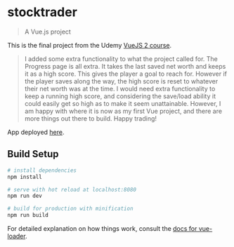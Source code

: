 # stocktrader

> A Vue.js project

This is the final project from the Udemy [VueJS 2 course](https://www.udemy.com/vuejs-2-the-complete-guide).

>I added some extra functionality to what the project called for. The Progress page is all extra. It takes the last saved net worth and keeps it as a high score. This gives the player a goal to reach for. However if the player saves along the way, the high score is reset to whatever their net worth was at the time. I would need extra functionality to keep a running high score, and considering the save/load ability it could easily get so high as to make it seem unattainable. However, I am happy with where it is now as my first Vue project, and there are more things out there to build. Happy trading!

App deployed [here](http://andavi-stock-trader.s3-website-us-east-1.amazonaws.com/).

## Build Setup

``` bash
# install dependencies
npm install

# serve with hot reload at localhost:8080
npm run dev

# build for production with minification
npm run build
```

For detailed explanation on how things work, consult the [docs for vue-loader](http://vuejs.github.io/vue-loader).
